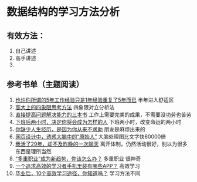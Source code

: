 # 数据结构的学习方法分析

## 有效方法：
1. 自己讲述
2. 高手讲述
3. 

## 参考书单（主题阅读）

1. [也许你所谓的5年工作经验只是1年经验重复了5年而已](http://www.jianshu.com/p/3af98a989d06)  半年进入舒适区
2. [高大上的四象限思考方法](http://www.jianshu.com/p/8de9c1aa5822) 四象限对立分析法
3. [直接提高问题解决能力的三本书](http://www.jianshu.com/p/52a1fe3ea2f4) 工作上需要完美的成果，不需要没功劳也苦劳
4. [下班后两小时，决定你将会成为怎样的人](http://www.jianshu.com/p/769d89498770) 下班两小时，改变命运的两小时
5. [你缺少人生经历，是因为你从来不求助](http://www.jianshu.com/p/ab39d50479c0) 朋友是麻烦出来的
6. [网页设计中，诱惑大脑中的“原始人”](http://www.jianshu.com/p/dd5aeaf7587c) 大脑处理图比文字快60000倍
7. [我活了29年，却不及昨晚的一次聊天](http://www.jianshu.com/p/e4119ba44662) 离开体制，仍然活动很好，别以为很多东西是理所当然
8. [“多重职业”成为新趋势，你该怎么办？](http://www.jianshu.com/p/66d61194c902) 多重职业 很神奇
9. [一个追求高效的学习者手机里装有哪些APP？](http://www.jianshu.com/p/f568c8d8b6bb) 高效学习
10. [毕业后，10个高效学习途径，你知道吗？](http://www.jianshu.com/p/dcb1eec46775) 学习方法不同

